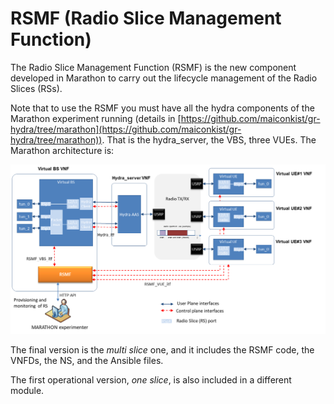 # RSMF (Radio Slice Management Function)
The Radio Slice Management Function (RSMF) is the new component developed in Marathon to carry out the lifecycle management of the Radio Slices (RSs).

Note that to use the RSMF you must have all the hydra components of the Marathon experiment running (details in [https://github.com/maiconkist/gr-hydra/tree/marathon](https://github.com/maiconkist/gr-hydra/tree/marathon)). That is the hydra_server, the VBS, three VUEs. The Marathon architecture is:

![Marathon architecture](img/Marathon-components.png) 

The final version is the *multi slice* one, and it includes the RSMF code, the VNFDs, the NS, and the Ansible files.

The first operational version, *one slice*, is also included in a different module.